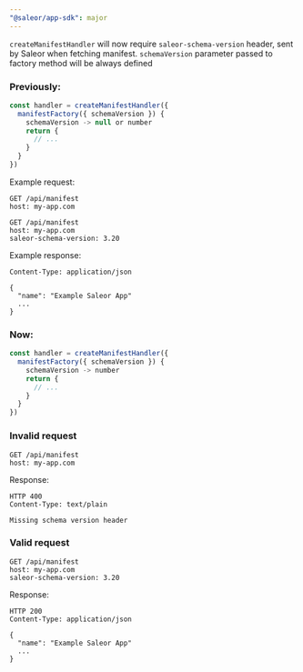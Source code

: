 ```yaml
---
"@saleor/app-sdk": major
---
```


`createManifestHandler` will now require `saleor-schema-version` header, sent by Saleor when fetching manifest.
`schemaVersion` parameter passed to factory method will be always defined

### Previously:

```ts
const handler = createManifestHandler({
  manifestFactory({ schemaVersion }) {
    schemaVersion -> null or number
    return {
      // ...
    }
  }
})
```

Example request:

```http
GET /api/manifest
host: my-app.com
```

```http
GET /api/manifest
host: my-app.com
saleor-schema-version: 3.20
```

Example response:

```http
Content-Type: application/json

{
  "name": "Example Saleor App"
  ...
}
```

### Now:

```ts
const handler = createManifestHandler({
  manifestFactory({ schemaVersion }) {
    schemaVersion -> number
    return {
      // ...
    }
  }
})
```

### Invalid request

```http
GET /api/manifest
host: my-app.com
```

Response:

```http
HTTP 400
Content-Type: text/plain

Missing schema version header
```

### Valid request

```http
GET /api/manifest
host: my-app.com
saleor-schema-version: 3.20
```

Response:

```http
HTTP 200
Content-Type: application/json

{
  "name": "Example Saleor App"
  ...
}
```
